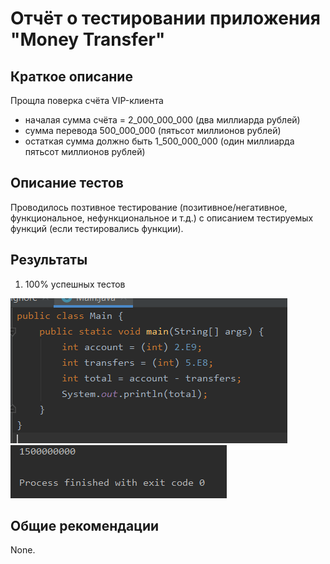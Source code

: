 # Отчёт о тестировании приложения "Money Transfer"

## Краткое описание

Прощла поверка счёта VIP-клиента 
* началая сумма счёта = 2_000_000_000 (два миллиарда рублей)
* сумма перевода 500_000_000 (пятьсот миллионов рублей)
* остаткая сумма должно быть 1_500_000_000 (один миллиарда пятьсот миллионов рублей)

## Описание тестов

Проводилось позтивное тестирование (позитивное/негативное, функциональное, нефункциональное и т.д.) с описанием тестируемых функций (если тестировались функции).

## Результаты

1. 100% успешных тестов

![Image alt](https://github.com/Musppelheim/MoneyTrans/blob/master/javcode.PNG)
![Image alt](https://github.com/Musppelheim/MoneyTrans/blob/master/moneytrans.PNG)

## Общие рекомендации

None.
